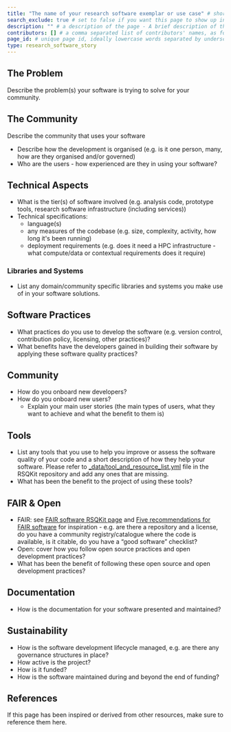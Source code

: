 ```yaml
---
title: "The name of your research software exemplar or use case" # short title
search_exclude: true # set to false if you want this page to show up in search results (it's 'true for the template as we don't want that in search results)
description: "" # a description of the page - A brief description of the exemplar or use case and which problem it solves and which domains (or if its cross domain) it applies to. 
contributors: [] # a comma separated list of contributors' names, as found in _data/CONTRIBUTORS.yml (add yourself to the files if you do not have an entry)
page_id: # unique page id, ideally lowercase words separated by underscore(s) - for example page_id of 'Galaxy' could be galaxy
type: research_software_story
---
```


<!-- Please keep all sections and fill them in. If this is not possible for any reason - you may remove them (you might need to explain to the Editorial Board in your pull request why certain sections are not present). The text describing what is needed in the sections can be removed. All comment sections can be removed before your submit a pull request. -->

<!-- Once you have completed your research community entry - please add it to _data/sidebars/main.yml under the Research Software Stories entry in alphabetical order. This comment can be deleted in your final page. -->


## The Problem <!-- do not delete this heading and write your text below it -->

Describe the problem(s) your software is trying to solve for your community.


## The Community <!-- do not delete this heading and write your text below it -->

Describe the community that uses your software 


- Describe how the development is organised (e.g. is it one person, many, how are they organised and/or governed)
- Who are the users - how experienced are they in using your software?

## Technical Aspects <!-- do not delete this heading and write your text below it -->

- What is the tier(s) of software involved (e.g. analysis code, prototype tools, research software infrastructure (including services))
- Technical specifications:
   - language(s)
   - any measures of the codebase (e.g. size, complexity, activity, how long it's been running)
   - deployment requirements (e.g. does it need a HPC infrastructure - what compute/data or contextual requirements does it require)

### Libraries and Systems <!-- do not delete this heading and write your text below it -->

- List any domain/community specific libraries and systems you make use of in your software solutions.

## Software Practices <!-- do not delete this heading and write your text below it -->

- What practices do you use to develop the software (e.g. version control, contribution policy, licensing, other practices)?
- What benefits have the developers gained in building their software by applying these software quality practices?

## Community <!-- do not delete this heading and write your text below it -->

- How do you onboard new developers?
- How do you onboard new users?
   - Explain your main user stories (the main types of users, what they want to achieve and what the benefit to them is) 

## Tools <!-- do not delete this heading and write your text below it -->

- List any tools that you use to help you improve or assess the software quality of your code and a short description of how they help your software. Please refer to [_data/tool_and_resource_list.yml](https://github.com/EVERSE-ResearchSoftware/RSQKit/blob/main/_data/tool_and_resource_list.yml) file in the RSQKit repository and add any ones that are missing.
- What has been the benefit to the project of using these tools?

## FAIR & Open <!-- do not delete this heading and write your text below it -->

 - FAIR: see [FAIR software RSQKit page](https://everse.software/RSQKit/fair_rs) and [Five recommendations for FAIR software](https://fair-software.eu/) for inspiration - e.g. are there a repository and a license, do you have a community registry/catalogue where the code is available, is it citable, do you have a “good software” checklist?
 - Open: cover how you follow open source practices and open development practices?
 - What has been the benefit of following these open source and open development practices?

## Documentation <!-- do not delete this heading and write your text below it -->

 - How is the documentation for your software presented and maintained?

## Sustainability <!-- do not delete this heading and write your text below it -->

- How is the software development lifecycle managed, e.g. are there any governance structures in place?
- How active is the project? 
- How is it funded?
- How is the software maintained during and beyond the end of funding?

## References <!-- do not delete this heading and write your text below it -->

If this page has been inspired or derived from other resources, make sure to reference them here.


